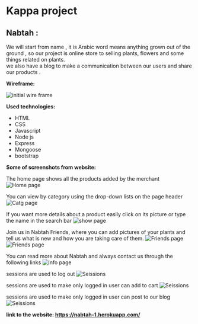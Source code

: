 # Kappa project


## Nabtah :
We will start from name , it is Arabic word means anything grown out of the ground , so our project is online store  to selling plants, flowers and some things related on plants.  
we also have a blog to make a communication between our users and share  our products .

<b>Wireframe:</b>

![initial wire frame](https://git.generalassemb.ly/Project2-kappa/project-2/blob/master/public/wireframe.png)

<b>Used technologies:</b>

<ul>
  <li>HTML</li>
   <li>CSS</li>
   <li>Javascript</li>
   <li>Node js</li>
   <li> Express</li>
  <li> Mongoose</li>
  <li> bootstrap </li>
  </ul>

<b>Some of screenshots from website:</b>

The home page shows all the products added by the merchant
![Home page](https://git.generalassemb.ly/Project2-kappa/project-2/blob/master/public/Home.PNG)


You can view by category using the drop-down lists on the page header
![Catg page](https://git.generalassemb.ly/Project2-kappa/project-2/blob/master/public/Catg.PNG)


If you want more details about a product easily click on its picture
or type the name in the search bar
![show page](https://git.generalassemb.ly/Project2-kappa/project-2/blob/master/public/show.PNG)


Join us in Nabtah Friends, where you can add pictures of your plants and tell us what is new and how you are taking care of them.
![Friends page](https://git.generalassemb.ly/Project2-kappa/project-2/blob/master/public/blogPlant.png)
![Friends page](https://git.generalassemb.ly/Project2-kappa/project-2/blob/master/public/blogGarden.png)

You can read more about Nabtah and always contact us through the following links
![info page](https://git.generalassemb.ly/Project2-kappa/project-2/blob/master/public/info.PNG)


 sessions are used to log out
![Seissions](https://git.generalassemb.ly/Project2-kappa/project-2/blob/master/public/logout.png)


 sessions are used to make only logged in user can add to cart
![Seissions](https://git.generalassemb.ly/Project2-kappa/project-2/blob/master/public/addCart.png)

sessions are used to make only logged in user can post to our blog
![Seissions](https://git.generalassemb.ly/Project2-kappa/project-2/blob/master/public/postBlog.png)

<b> link to the website: https://nabtah-1.herokuapp.com/ </b> 
